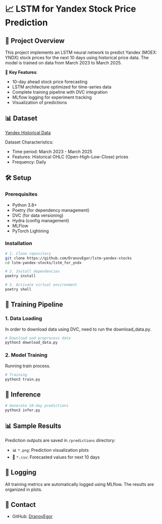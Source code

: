 # 📈 LSTM for Yandex Stock Price Prediction

## 📌 Project Overview

This project implements an LSTM neural network to predict Yandex (MOEX: YNDX) stock prices for the next 10 days using historical price data. The model is trained on data from March 2023 to March 2025.

🔹 **Key Features**:
- 10-day ahead stock price forecasting
- LSTM architecture optimized for time-series data
- Complete training pipeline with DVC integration
- MLflow logging for experiment tracking
- Visualization of predictions

## 📊 Dataset

[Yandex Historical Data](https://ru.investing.com/equities/yandex-historical-data?ysclid=m81ihsakju683720297)

Dataset Characteristics:
- Time period: March 2023 - March 2025
- Features: Historical OHLC (Open-High-Low-Close) prices
- Frequency: Daily

## 🛠️ Setup

### Prerequisites

- Python 3.8+
- Poetry (for dependency management)
- DVC (for data versioning)
- Hydra (config management)
- MLFlow
- PyTorch Lightning

### Installation

```bash
# 1. Clone repository
git clone https://github.com/DranovEgor/lstm-yandex-stocks
cd lstm-yandex-stocks/lstm_for_yndx

# 2. Install dependencies
poetry install

# 3. Activate virtual environment
poetry shell
```

## 🚀 Training Pipeline

### 1. Data Loading

In order to download data using DVC, need to run the download_data.py.

```sh
# Download and preprocess data
python3 download_data.py
```

### 2. Model Training

Running train process.

```sh
# Training
python3 train.py
```

## 🔮 Inference



```sh
# Generate 10-day predictions
python3 infer.py
```


## 📊 Sample Results

Prediction outputs are saved in `/predictions` directory:
- 📊 `*.png`: Prediction visualization plots
- 📄 `*.csv`: Forecasted values for next 10 days


## 📝 Logging

All training metrics are automatically logged using MLflow. The results are organized in plots.


## 📧 Contact

- GitHub: [DranovEgor](https://github.com/DranovEgor)
